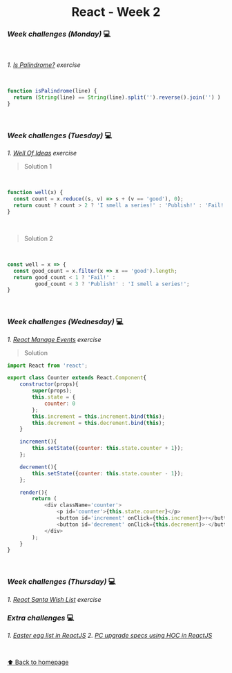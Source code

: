<h1 align="center">React - Week 2</h1>

### _Week challenges (Monday)_ 💻
<br>

_1. [Is Palindrome?](https://www.codewars.com/kata/57a5015d72292ddeb8000b31/train/javascript) exercise_

<br>

```js
function isPalindrome(line) {
  return (String(line) == String(line).split('').reverse().join('') )
}
```
<br>

### _Week challenges (Tuesday)_ 💻

_1. [Well Of Ideas](https://www.codewars.com/kata/57f222ce69e09c3630000212/train/javascript) exercise_

> Solution 1

<br>

```js
function well(x) {
  const count = x.reduce((s, v) => s + (v == 'good'), 0);
  return count ? count > 2 ? 'I smell a series!' : 'Publish!' : 'Fail!';
}
```

<br>

> Solution 2

<br>

```js
const well = x => {
  const good_count = x.filter(x => x == 'good').length;
  return good_count < 1 ? 'Fail!' : 
         good_count < 3 ? 'Publish!' : 'I smell a series!';
}
```

<br>

### _Week challenges (Wednesday)_ 💻

_1. [React Manage Events](https://www.codewars.com/kata/5a8319f257c562ede8000037/train/javascript) exercise_

> Solution 

```js
import React from 'react';

export class Counter extends React.Component{
    constructor(props){
        super(props);
        this.state = {
            counter: 0
        };
        this.increment = this.increment.bind(this);
        this.decrement = this.decrement.bind(this);
    }

    increment(){
        this.setState({counter: this.state.counter + 1});
    };

    decrement(){
        this.setState({counter: this.state.counter - 1});
    };

    render(){
        return (
            <div className='counter'>
                <p id='counter'>{this.state.counter}</p>
                <button id='increment' onClick={this.increment}>+</button>
                <button id='decrement' onClick={this.decrement}>-</button>
            </div>
        );
    }
}
```

<br>

### _Week challenges (Thursday)_ 💻

_1. [React Santa Wish List]() exercise_


### _Extra challenges_ 💻

_1. [Easter egg list in ReactJS](https://www.codewars.com/kata/5a95947f4a6b342636000173/train/javascript)_
_2. [PC upgrade specs using HOC in ReactJS](https://www.codewars.com/kata/5a9c0fa45084d79b1f000138)_

<br>


[⬆ Back to homepage](https://github.com/21atalia/core-code-upskilling-readme/blob/main/README.md)
